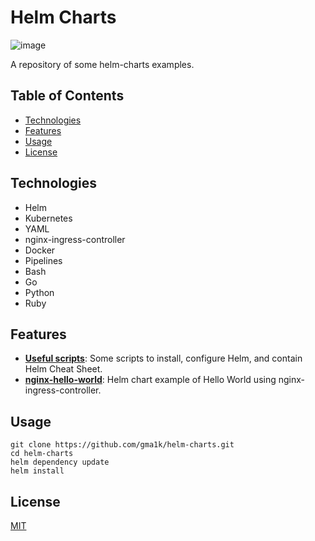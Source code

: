 # Helm Charts

![image](https://github.com/gma1k/helm-charts/assets/138721734/9a7226d4-fbef-40f6-bd31-4af139aa0e94)

A repository of some helm-charts examples.

## Table of Contents

- [Technologies](#technologies)
- [Features](#features)
- [Usage](#usage)
- [License](#license)


## Technologies

- Helm
- Kubernetes
- YAML
- nginx-ingress-controller
- Docker
- Pipelines
- Bash
- Go
- Python
- Ruby

## Features

- **[Useful scripts](scripts/)**: Some scripts to install, configure Helm, and contain Helm Cheat Sheet.  
- **[nginx-hello-world](nginx-hello-world/)**: Helm chart example of Hello World using nginx-ingress-controller.

## Usage

```
git clone https://github.com/gma1k/helm-charts.git
cd helm-charts
helm dependency update
helm install
````

## License

[MIT](LICENSE)
